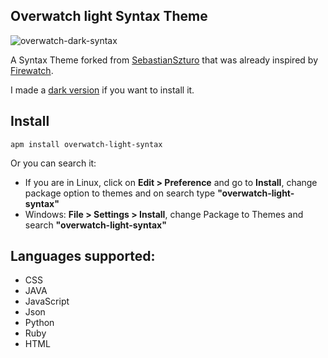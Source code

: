 ## Overwatch light Syntax Theme

![overwatch-dark-syntax](https://raw.githubusercontent.com/nektwar/overwatch-light-syntax/master/screenshot.png)

A Syntax Theme forked from [SebastianSzturo](https://github.com/SebastianSzturo/firewatch-syntax) that was already inspired by [Firewatch](http://www.firewatchgame.com/).

I made a [dark version](https://github.com/nektwar/overwatch-dark-syntax) if you want to install it.

## Install

```
apm install overwatch-light-syntax
```
Or you can search it:
* If you are in Linux, click on **Edit > Preference** and go to **Install**, change package option to themes and on search type **"overwatch-light-syntax"**
* Windows: **File > Settings > Install**, change Package to Themes and search **"overwatch-light-syntax"**

## Languages supported:
* CSS
* JAVA
* JavaScript
* Json
* Python
* Ruby
* HTML
